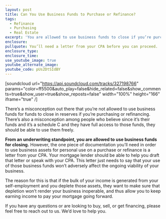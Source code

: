 ```yaml
---
layout: post
title: Can You Use Business Funds to Purchase or Refinance?
tags:
  - Refinance
  - Purchasing
  - Real Estate
excerpt: 'You are allowed to use business funds to close if you’re purchasing or refinancing, but there is one small requirement involved before you can do so.'
enclosure:
pullquote: You’ll need a letter from your CPA before you can proceed.
enclosure_type:
enclosure_time:
use_youtube_image: true
youtube_alternate_image:
youtube_code: pUs2DtSIdBY
---
```



[soundcloud url="https://api.soundcloud.com/tracks/327198766" params="color=ff5500&auto_play=false&hide_related=false&show_comments=true&show_user=true&show_reposts=false" width="100%" height="166" iframe="true" /]

There’s a misconception out there that you’re not allowed to use business funds for funds to close in reserves if you’re purchasing or refinancing. There’s also a misconception among people who believe since it’s their funds and it’s a schedule C and they have full access to those funds, they should be able to use them freely.

**From an underwriting standpoint, you are allowed to use business funds for closing.** However, the one piece of documentation you’ll need in order to use business assets for personal use on a purchase or refinance is a letter from your CPA. Your mortgage lender should be able to help you draft that letter or speak with your CPA. This letter just needs to say that your use of those business funds won’t adversely affect the ongoing viability of your business.

The reason for this is that if the bulk of your income is generated from your self-employment and you deplete those assets, they want to make sure that depletion won’t render your business inoperable, and thus allow you to keep earning income to pay your mortgage going forward.

If you have any questions or are looking to buy, sell, or get financing, please feel free to reach out to us. We’d love to help you.